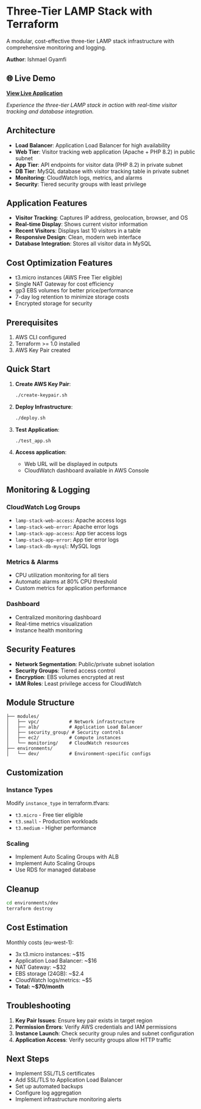 # Three-Tier LAMP Stack with Terraform

A modular, cost-effective three-tier LAMP stack infrastructure with comprehensive monitoring and logging.

**Author**: Ishmael Gyamfi

## 🌐 Live Demo

**[View Live Application](http://lamp-stack-alb-dev-795354098.eu-west-1.elb.amazonaws.com/)**

*Experience the three-tier LAMP stack in action with real-time visitor tracking and database integration.*

## Architecture

- **Load Balancer**: Application Load Balancer for high availability
- **Web Tier**: Visitor tracking web application (Apache + PHP 8.2) in public subnet
- **App Tier**: API endpoints for visitor data (PHP 8.2) in private subnet  
- **DB Tier**: MySQL database with visitor tracking table in private subnet
- **Monitoring**: CloudWatch logs, metrics, and alarms
- **Security**: Tiered security groups with least privilege

## Application Features

- **Visitor Tracking**: Captures IP address, geolocation, browser, and OS
- **Real-time Display**: Shows current visitor information
- **Recent Visitors**: Displays last 10 visitors in a table
- **Responsive Design**: Clean, modern web interface
- **Database Integration**: Stores all visitor data in MySQL

## Cost Optimization Features

- t3.micro instances (AWS Free Tier eligible)
- Single NAT Gateway for cost efficiency
- gp3 EBS volumes for better price/performance
- 7-day log retention to minimize storage costs
- Encrypted storage for security

## Prerequisites

1. AWS CLI configured
2. Terraform >= 1.0 installed
3. AWS Key Pair created

## Quick Start

1. **Create AWS Key Pair**:
   ```bash
   ./create-keypair.sh
   ```

2. **Deploy Infrastructure**:
   ```bash
   ./deploy.sh
   ```

3. **Test Application**:
   ```bash
   ./test_app.sh
   ```

4. **Access application**:
   - Web URL will be displayed in outputs
   - CloudWatch dashboard available in AWS Console

## Monitoring & Logging

### CloudWatch Log Groups
- `lamp-stack-web-access`: Apache access logs
- `lamp-stack-web-error`: Apache error logs  
- `lamp-stack-app-access`: App tier access logs
- `lamp-stack-app-error`: App tier error logs
- `lamp-stack-db-mysql`: MySQL logs

### Metrics & Alarms
- CPU utilization monitoring for all tiers
- Automatic alarms at 80% CPU threshold
- Custom metrics for application performance

### Dashboard
- Centralized monitoring dashboard
- Real-time metrics visualization
- Instance health monitoring

## Security Features

- **Network Segmentation**: Public/private subnet isolation
- **Security Groups**: Tiered access control
- **Encryption**: EBS volumes encrypted at rest
- **IAM Roles**: Least privilege access for CloudWatch

## Module Structure

```
├── modules/
│   ├── vpc/           # Network infrastructure
│   ├── alb/           # Application Load Balancer
│   ├── security_group/ # Security controls
│   ├── ec2/           # Compute instances
│   └── monitoring/    # CloudWatch resources
├── environments/
│   └── dev/           # Environment-specific configs
```

## Customization

### Instance Types
Modify `instance_type` in terraform.tfvars:
- `t3.micro` - Free tier eligible
- `t3.small` - Production workloads
- `t3.medium` - Higher performance

### Scaling
- Implement Auto Scaling Groups with ALB
- Implement Auto Scaling Groups
- Use RDS for managed database

## Cleanup

```bash
cd environments/dev
terraform destroy
```

## Cost Estimation

Monthly costs (eu-west-1):
- 3x t3.micro instances: ~$15
- Application Load Balancer: ~$16
- NAT Gateway: ~$32
- EBS storage (24GB): ~$2.4
- CloudWatch logs/metrics: ~$5
- **Total: ~$70/month**

## Troubleshooting

1. **Key Pair Issues**: Ensure key pair exists in target region
2. **Permission Errors**: Verify AWS credentials and IAM permissions
3. **Instance Launch**: Check security group rules and subnet configuration
4. **Application Access**: Verify security groups allow HTTP traffic

## Next Steps

- Implement SSL/TLS certificates
- Add SSL/TLS to Application Load Balancer
- Set up automated backups
- Configure log aggregation
- Implement infrastructure monitoring alerts